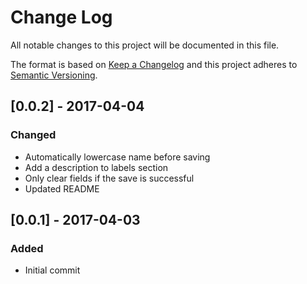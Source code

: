 # Change Log
All notable changes to this project will be documented in this file.

The format is based on [Keep a Changelog](http://keepachangelog.com/)
and this project adheres to [Semantic Versioning](http://semver.org/).

## [0.0.2] - 2017-04-04
### Changed
- Automatically lowercase name before saving
- Add a description to labels section
- Only clear fields if the save is successful
- Updated README

## [0.0.1] - 2017-04-03
### Added
- Initial commit
